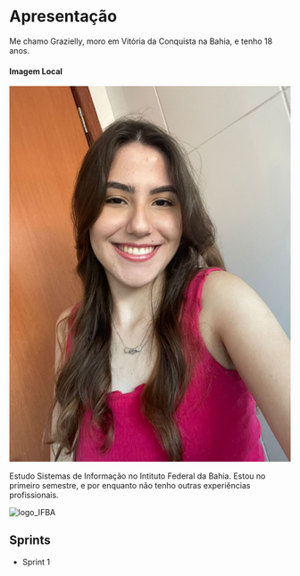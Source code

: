 # Apresentação

Me chamo Grazielly, moro em Vitória da Conquista na Bahia, e tenho 18 anos. 

#### Imagem Local
![foto](img/grazy.jpg)




Estudo Sistemas de Informação no Intituto Federal da Bahia. Estou no primeiro semestre, e por enquanto não tenho outras experiências profissionais. 

![logo_IFBA](https://doity.com.br/media/doity/eventos/evento-59098-logo_organizador.png)

## Sprints

* Sprint 1




